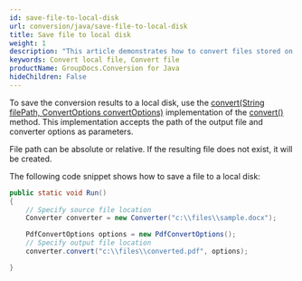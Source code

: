 ```yaml
---
id: save-file-to-local-disk
url: conversion/java/save-file-to-local-disk
title: Save file to local disk
weight: 1
description: "This article demonstrates how to convert files stored on local disk using GroupDocs.Conversion for Java API."
keywords: Convert local file, Convert file
productName: GroupDocs.Conversion for Java
hideChildren: False
---
```

To save the conversion results to a local disk, use the [convert(String filePath, ConvertOptions convertOptions)](https://reference.groupdocs.com/conversion/java/com.groupdocs.conversion/converter/#convert-java.lang.String-com.groupdocs.conversion.options.convert.ConvertOptions-) implementation of the [convert()](https://reference.groupdocs.com/conversion/java/com.groupdocs.conversion/converter/#methods) method. This implementation accepts the path of the output file and converter options as parameters.

File path can be absolute or relative. If the resulting file does not exist, it will be created.

The following code snippet shows how to save a file to a local disk:

```java
public static void Run()
{
    // Specify source file location
    Converter converter = new Converter("c:\\files\\sample.docx"); 

    PdfConvertOptions options = new PdfConvertOptions();
    // Specify output file location
    converter.convert("c:\\files\\converted.pdf", options);

}
```
